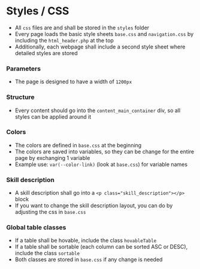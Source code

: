 # Styles / CSS

- All `css` files are and shall be stored in the `styles` folder
- Every page loads the basic style sheets `base.css` and `navigation.css` by including the `html_header.php` at the top
- Additionally, each webpage shall include a second style sheet where detailed styles are stored


### Parameters
- The page is designed to have a width of `1200px`

### Structure
- Every content should go into the `content_main_container` div, so all styles can be applied around it

### Colors
- The colors are defined in `base.css` at the beginning
- The colors are saved into variables, so they can be change for the entire page by exchanging 1 variable
- Example use: `var(--color-link)` (look at `base.css`) for variable names

### Skill description
- A skill description shall go into a `<p class="skill_description"></p>` block
- If you want to change the skill description layout, you can do by adjusting the css in `base.css`

### Global table classes
- If a table shall be hovable, include the class `hovableTable`
- If a table shall be sortable (each column can be sorted ASC or DESC), include the class `sortable`
- Both classes are stored in `base.css` if any change is needed
